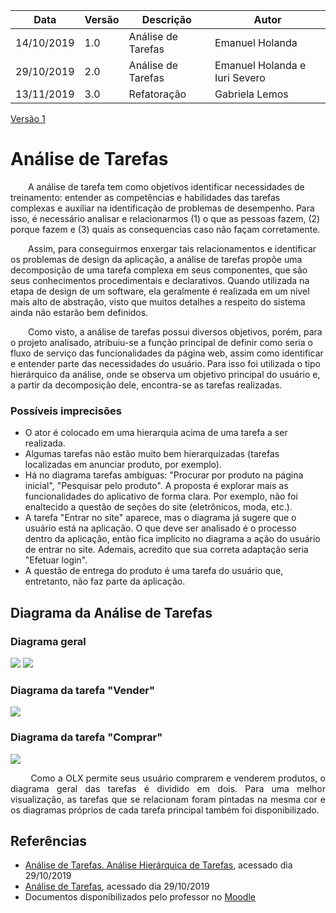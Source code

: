 
| Data | Versão | Descrição | Autor |
| --- | --- | --- | --- |
| 14/10/2019 | 1.0 | Análise de Tarefas | Emanuel Holanda |
| 29/10/2019 | 2.0 | Análise de Tarefas | Emanuel Holanda e Iuri Severo |
| 13/11/2019 | 3.0 | Refatoração        | Gabriela Lemos                |

[Versão 1](https://raw.githubusercontent.com/Interacao-Humano-Computador/2019.2-OLX/master/wiki/analise_de_tarefas/analise_de_tarefas_v1.md)

# Análise de Tarefas
<p align=”justify”> &emsp;&emsp;A análise de tarefa tem como objetivos 	identificar necessidades de treinamento: entender as competências e habilidades das tarefas complexas e auxiliar na identificação de problemas de desempenho. Para isso, é necessário analisar e relacionarmos (1) o que as pessoas fazem, (2) porque fazem e (3) quais as consequencias caso não façam corretamente. </p>
<p align=”justify”> &emsp;&emsp;Assim, para conseguirmos enxergar tais relacionamentos e identificar os problemas de design da aplicação, a análise de tarefas propõe uma decomposição de uma tarefa complexa em seus componentes, que são seus conhecimentos procedimentais e declarativos. Quando utilizada na etapa de design de um software, ela geralmente é realizada em um nível mais alto de abstração, visto que muitos detalhes a respeito do sistema ainda não estarão bem definidos.</p>
<p align=”justify”> &emsp;&emsp;Como visto, a análise de tarefas possui diversos objetivos, porém, para o projeto analisado, atribuiu-se a função principal de definir como seria o fluxo de serviço das funcionalidades da página web, assim como identificar e entender parte das necessidades do usuário. Para isso foi utilizada o tipo hierárquico da análise, onde se observa um objetivo principal do usuário e, a partir da decomposição dele, encontra-se as tarefas realizadas.
</p>

### Possíveis imprecisões

* O ator é colocado em uma hierarquia acima de uma tarefa a ser realizada.
* Algumas tarefas não estão muito bem hierarquizadas (tarefas localizadas em anunciar produto, por exemplo). 
* Há no diagrama tarefas ambíguas: "Procurar por produto na página inicial", "Pesquisar pelo produto". A proposta é explorar mais as funcionalidades do aplicativo de forma clara. Por exemplo, não foi enaltecido a questão de seções do site (eletrônicos, moda, etc.).
* A tarefa "Entrar no site" aparece, mas o diagrama já sugere que o usuário está na aplicação. O que deve ser analisado é o processo dentro da aplicação, então fica implícito no diagrama a ação do usuário de entrar no site. Ademais, acredito que sua correta adaptação seria "Efetuar login".
* A questão de entrega do produto é uma tarefa do usuário que, entretanto, não faz parte da aplicação.

## **Diagrama da Análise de Tarefas**

### Diagrama geral
![](https://user-images.githubusercontent.com/43069991/68847033-b9d35d80-06ac-11ea-8dd2-01e4d0e705b5.png)
![](https://user-images.githubusercontent.com/43069991/68845971-09188e80-06ab-11ea-9b9a-0e9aba214864.png)

### Diagrama da tarefa "Vender"
![](https://user-images.githubusercontent.com/43069991/68846992-a58f6080-06ac-11ea-97d0-77603ef44709.png)

### Diagrama da tarefa "Comprar"
![](https://user-images.githubusercontent.com/43069991/68845914-f1410a80-06aa-11ea-9248-1363d00e0483.png)

<p align="justify"> &emsp;&emsp;
Como a OLX permite seus usuário comprarem e venderem produtos, o diagrama geral das tarefas é dividido em dois. Para uma melhor visualização, as tarefas que se relacionam foram pintadas na mesma cor e os diagramas próprios de cada tarefa principal também foi disponibilizado.
</p>


## Referências
* [Análise de Tarefas. Análise Hierárquica de Tarefas](https://docplayer.com.br/13376795-Analise-de-tarefas-analise-hierarquica-de-tarefas.html), acessado dia 29/10/2019
* [Análise de Tarefas](https://www.portaleducacao.com.br/conteudo/artigos/enem/analise-de-tarefas/19733), acessado dia 29/10/2019
* Documentos disponibilizados pelo professor no [Moodle](https://aprender.ead.unb.br/course/view.php?id=2608)
